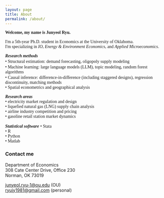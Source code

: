 ```yaml
---
layout: page
title: About
permalink: /about/
---
```


<span style="font-family: 'Georgia', serif">**Welcome, my name is Junyeol Ryu.**</span>  


<span style="font-family: 'Times', serif">I'm a 5th-year Ph.D. student in Economics at the University of Oklahoma. </span>  
<span style="font-family: 'Times', serif">I'm specializing in *IO*, *Energy & Environment Economics*, and *Applied Microeconomics*. </span>  




  
<span style="font-family: 'Times New Roman', serif">***Research methods***</span>  
<span style="font-family: 'Times', serif">• Structural estimation:</span> <span style="font-family: 'Garamond', serif">demand forecasting, oligopoly supply modeling</span>  
<span style="font-family: 'Times', serif">• Machine learning:</span> <span style="font-family: 'Garamond', serif">large language models (LLM), topic modeling, random forest algorithms</span>  
<span style="font-family: 'Times', serif">• Causal inference:</span> <span style="font-family: 'Garamond', serif">difference-in-difference (including staggered designs), regression discontinuity, matching methods</span>   
<span style="font-family: 'Times', serif">• Spatial econometrics and geographical analysis</span>  
 

<span style="font-family: 'Times New Roman', serif">***Research areas***</span>  
<span style="font-family: 'Garamond', serif">• electricity market regulation and design  </span>  
<span style="font-family: 'Garamond', serif">• liquefied natural gas (LNG) supply chain analysis</span>  
<span style="font-family: 'Garamond', serif">• airline industry competition and pricing  </span>  
<span style="font-family: 'Garamond', serif">• gasoline retail station market dynamics  </span>  

<span style="font-family: 'Times New Roman', serif">***Statistical software***</span>
<span style="font-family: 'Garamond', serif">• Stata  </span>  
<span style="font-family: 'Garamond', serif">• R  </span>  
<span style="font-family: 'Garamond', serif">• Python  </span>  
<span style="font-family: 'Garamond', serif">• Matlab  </span>  




### Contact me

Department of Economics  
308 Cate Center Drive, Office 230  
Norman, OK 73019  

junyeol.ryu-1@ou.edu  (OU)  
ryujy1981@gmail.com  (personal)  

